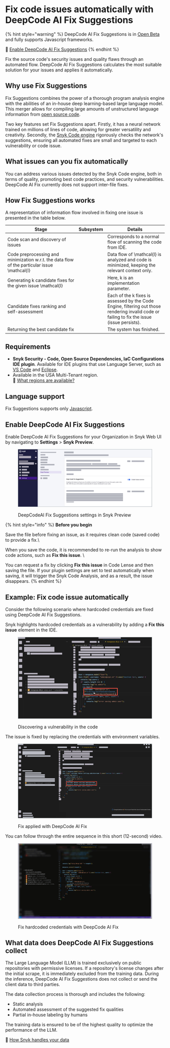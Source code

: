 # Fix code issues automatically with DeepCode AI Fix Suggestions

{% hint style="warning" %}
DeepCode AI Fix Suggestions is in [Open Beta](../../more-info/snyk-feature-release-process.md) and fully supports Javascript frameworks.

:link:  [Enable DeepCode AI Fix Suggestions](fix-code-issues-automatically-with-deepcode-ai-fix-suggestions.md#enable-deepcode-ai-fix-suggestions)
{% endhint %}

Fix the source code's security issues and quality flaws through an automated flow. DeepCode AI Fix Suggestions calculates the most suitable solution for your issues and applies it automatically.

## Why use Fix Suggestions

Fix Suggestions combines the power of a thorough program analysis engine with the abilities of an in-house deep learning-based large language model. This merger allows for compiling large amounts of unstructured language information from [open source code](fix-code-issues-automatically-with-deepcode-ai-fix-suggestions.md#what-data-does-snyk-code-fix-suggestions-collect).

Two key features set Fix Suggestions apart. Firstly, it has a neural network trained on millions of lines of code, allowing for greater versatility and creativity. Secondly, the [Snyk Code engine](snyk-code-local-engine/introduction.md) rigorously checks the network's suggestions, ensuring all automated fixes are small and targeted to each vulnerability or code issue.

## What issues can you fix automatically

You can address various issues detected by the Snyk Code engine, both in terms of quality, promoting best code practices, and security vulnerabilities. DeepCode AI Fix currently does not support inter-file fixes.&#x20;

## How Fix Suggestions works

A representation of information flow involved in fixing one issue is presented in the table below.

<table><thead><tr><th width="211">Stage</th><th data-type="select">Subsystem</th><th>Details</th></tr></thead><tbody><tr><td>Code scan and   discovery of issues</td><td></td><td>Corresponds to a normal flow of scanning the code from IDE.</td></tr><tr><td>Code preprocessing and minimization w.r.t. the data flow of the particular issue <span class="math">\mathcal{I}</span></td><td></td><td>Data flow of <span class="math">\mathcal{I}</span> is analyzed and code is minimized, keeping the relevant context only.</td></tr><tr><td>Generating <span class="math">k</span> candidate fixes for the given issue <span class="math">\mathcal{I}</span></td><td></td><td>Here, <span class="math">k</span> is an implementation parameter.</td></tr><tr><td>Candidate fixes ranking and self-assessment</td><td></td><td>Each of the <span class="math"> k</span> fixes is assessed by the Code Engine, filtering out those rendering invalid code or failing to fix the issue (issue persists).</td></tr><tr><td>Returning the best candidate fix </td><td></td><td>The system has finished.</td></tr></tbody></table>

## Requirements

* **Snyk Security - Code, Open Source Dependencies, IaC Configurations** **IDE plugin**. Available for IDE plugins that use Language Server, such as [VS Code](https://marketplace.visualstudio.com/items?itemName=snyk-security.snyk-vulnerability-scanner-preview) and [Eclipse](https://marketplace.eclipse.org/content/snyk-security-code%E2%80%8B-open-source%E2%80%8B-iac-configurations).
* Available in the USA Multi-Tenant region. \
  :link: [What regions are available?](../../more-info/data-residency-at-snyk.md#what-regions-are-available)

## Language support

Fix Suggestions supports only [Javascript](snyk-code-language-and-framework-support.md#javascript-frameworks).

## Enable DeepCode AI Fix Suggestions

Enable DeepCode AI Fix Suggestions for your Organization in Snyk Web UI by navigating to **Settings** > **Snyk Preview**.

<figure><img src="../../.gitbook/assets/enable_fix_suggestions_snyk_preview.png" alt="Enabling Snyk Code Fix Suggestions in Snyk Preview."><figcaption><p>DeepCodeAI Fix Suggestions settings in Snyk Preview</p></figcaption></figure>

{% hint style="info" %}
**Before you begin**

Save the file before fixing an issue, as it requires clean code (saved code) to provide a fix.\


When you save the code, it is recommended to re-run the analysis to show code actions, such as **Fix this issue**. \


You can request a fix by clicking **Fix this issue** in Code Lense and then saving the file. If your plugin settings are set to test automatically when saving, it will trigger the Snyk Code Analysis, and as a result, the issue disappears.
{% endhint %}

## Example: Fix code issue automatically

Consider the following scenario where hardcoded credentials are fixed using DeepCode AI Fix Suggestions.

Snyk highlights hardcoded credentials as a vulnerability by adding a **Fix this issue** element in the IDE.

<figure><img src="../../.gitbook/assets/fix_suggestions_discovery (1).png" alt="Discovering a vulnerability in the code."><figcaption><p>Discovering a vulnerability in the code</p></figcaption></figure>

The issue is fixed by replacing the credentials with environment variables.

<figure><img src="../../.gitbook/assets/fix_suggestions_fix_applied (1).png" alt="Fix applied with Snyk Code Fix."><figcaption><p>Fix applied with DeepCode AI Fix </p></figcaption></figure>

You can follow through the entire sequence in this short (12-second) video.

<figure><img src="../../.gitbook/assets/fix_hardcoded_secret.gif" alt="Fix hardcoded credentials with Snyk Code Fix."><figcaption><p>Fix hardcoded credentials with DeepCode AI Fix</p></figcaption></figure>

## What data does DeepCode AI Fix Suggestions collect

The Large Language Model (LLM) is trained exclusively on public repositories with permissive licenses. If a repository's license changes after the initial scrape, it is immediately excluded from the training data. During the inference, DeepCode AI Fix Suggestions does not collect or send the client data to third parties.

The data collection process is thorough and includes the following:

* Static analysis
* Automated assessment of the suggested fix qualities
* Partial in-house labeling by humans

The training data is ensured to be of the highest quality to optimize the performance of the LLM.

:link: [How Snyk handles your data](../../more-info/how-snyk-handles-your-data.md)
